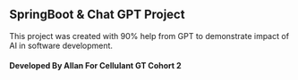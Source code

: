 ## SpringBoot & Chat GPT Project

This project was created with 90% help from GPT to demonstrate impact of AI in software development.

#### Developed By Allan For Cellulant GT Cohort 2